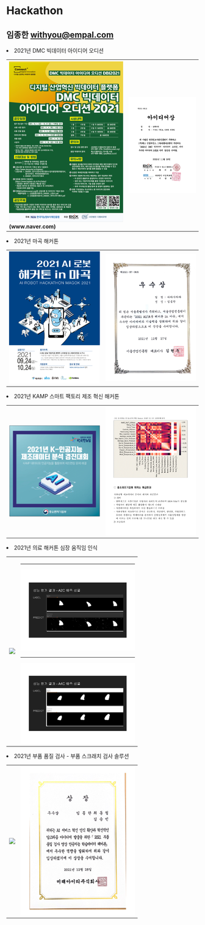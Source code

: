 # Hackathon
## 임종한 withyou@empal.com
<li>2021년 DMC 빅데이터 아이디어 오디션
<table>
<th>
<img src="./202110~202111_bigdata-dx_3등_수상/images/poster.png" width="300"/>(www.naver.com)
</th>
<th>
<img src="./202110~202111_bigdata-dx_3등_수상/images/paper-1.png" width="300"/>
</th>
</table>
<li>2021년 마곡 해커톤
<table>
<th>
<img src="./202110~202112_ROS_2등 우수상/img/poster.png" width="300"/>
</th>
<th>
<img src="./202110~202112_ROS_2등 우수상/img/paper.jpg" width="300"/>
</th>
</table>
<li>2021년 KAMP 스마트 팩토리 제조 혁신 해커톤
<table>
<th>
<img src="./202111~20211203_KAMP/images/poster.png" width="300"/>
</th>
<th>
<img src="./202111~20211203_KAMP/images/presentation-11.png" width="300"/>
</th>
</table>
<li>2021년 의료 해커톤 심장 움직임 인식
<table>
<th>
<img src="./202112 heart_datathon_heart_AC2_AC$_JI/images/poster.jpg" width="300"/>
</th>
<th>
<hr>
<img src="./202112 heart_datathon_heart_AC2_AC$_JI/images/HDAI-05.png" width="300"/>
<hr>
<img src="./202112 heart_datathon_heart_AC2_AC$_JI/images/HDAI-08.png" width="300"/>
</th>
</table>
<li>2021년 부품 품질 검사 - 부품 스크래치 검사 솔루션
<table>
<th>
<img src="./202112 부품 품질 검사 영상 인공지능 학습데이터 해커톤_3등 우수상/images/poster.jpg" width="300"/>
</th>
<th>
<img src="./202112 부품 품질 검사 영상 인공지능 학습데이터 해커톤_3등 우수상/images/paper.png" width="300"/>
</th>
</table>
